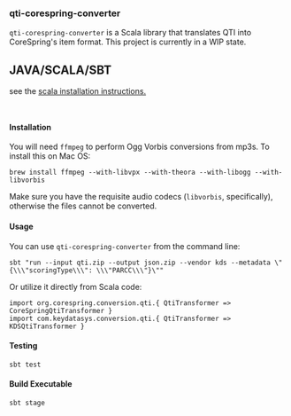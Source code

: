 ### qti-corespring-converter

`qti-corespring-converter` is a Scala library that translates QTI into CoreSpring's item format. This project is 
currently in a WIP state.

## JAVA/SCALA/SBT

see the [scala installation instructions.](https://docs.scala-lang.org/getting-started/sbt-track/getting-started-with-scala-and-sbt-on-the-command-line.html)

```shell


```

#### Installation

You will need `ffmpeg` to perform Ogg Vorbis conversions from mp3s. To install this on Mac OS:

    brew install ffmpeg --with-libvpx --with-theora --with-libogg --with-libvorbis

Make sure you have the requisite audio codecs (`libvorbis`, specifically), otherwise the files cannot be converted.

#### Usage

You can use `qti-corespring-converter` from the command line:

    sbt "run --input qti.zip --output json.zip --vendor kds --metadata \"{\\\"scoringType\\\": \\\"PARCC\\\"}\""
    

Or utilize it directly from Scala code:

    import org.corespring.conversion.qti.{ QtiTransformer => CoreSpringQtiTransformer }
    import com.keydatasys.conversion.qti.{ QtiTransformer => KDSQtiTransformer }

    
#### Testing

    sbt test

#### Build Executable 

```sbt stage```
